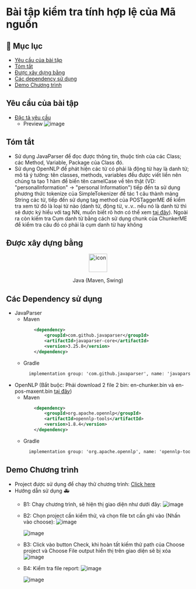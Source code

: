 # Bài tập kiểm tra tính hợp lệ của Mã nguồn

## 🚩 Mục lục
- [Yêu cầu của bài tập](#yeu-cau-cua-bai-tap) 
- [Tóm tắt](#tom-tat)
- [Được xây dựng bằng](#duoc-xay-dung-bang)
- [Các dependency sử dụng](#cac-dependency-su-dung)
- [Demo Chương trình](#demo-chuong-trinh)

## Yêu cầu của bài tập

- [Đặc tả yêu cầu](https://drive.google.com/file/d/1xtPY1ntHGO6Zq0iSLtxD1cx8Ax9bQ_oi/view?usp=sharing)
  + Preview
  ![image](https://github.com/nguyenhieu1435/week3_lab2_softwarearchitecture/assets/70377398/60c26ea1-d8a2-4c98-bb49-117d20eee891)

## Tóm tắt
- Sử dụng JavaParser để đọc được thông tin, thuộc tính của các Class; các Method, Variable, Package của Class đó.
- Sử dụng OpenNLP để phát hiện các từ có phải là động từ hay là danh từ; mô tả ý tưởng: tên classes, methods, variables đều được viết liền nên chúng ta tạo
1 hàm để biến tên camelCase về tên thật (VD: "personalInformation" -> "personal Information") tiếp đến ta sử dụng phương thức tokenize của SimpleTokenizer để tác 1 câu thành mảng
String các từ, tiếp đến sử dụng tag method của POSTaggerME để kiểm tra xem từ đó là loại từ nào (danh từ, động từ, v..v.. nếu nó là danh từ thì sẽ được ký hiểu với tag NN, muốn biết
  rõ hơn có thể xem [tại đây](https://dpdearing.com/posts/2011/12/opennlp-part-of-speech-pos-tags-penn-english-treebank/)). Ngoài ra còn kiếm tra Cụm danh từ bằng cách sử dụng chunk
   của ChunkerME để kiểm tra câu đó có phải là cụm danh từ hay không


## Được xây dựng bằng
<div align="center">
  <div>
    <img src="https://techstack-generator.vercel.app/java-icon.svg" alt="icon" width="50" height="50" />
    <p>Java (Maven, Swing)</p>
  </div>
</div>

## Các Dependency sử dụng
- JavaParser
  + Maven
    ```xml
        <dependency>
            <groupId>com.github.javaparser</groupId>
            <artifactId>javaparser-core</artifactId>
            <version>3.25.8</version>
        </dependency>
    ```
    </p>
  + Gradle
    ```xml
      implementation group: 'com.github.javaparser', name: 'javaparser-core', version: '3.25.8'
    ```
- OpenNLP (Bắt buộc: Phải download 2 file 2 bin: en-chunker.bin và en-pos-maxent.bin [tại đây](https://opennlp.sourceforge.net/models-1.5/))
  + Maven
    ```xml
        <dependency>
            <groupId>org.apache.opennlp</groupId>
            <artifactId>opennlp-tools</artifactId>
            <version>1.8.4</version>
        </dependency>
    ```
  + Gradle
    ```xml
      implementation group: 'org.apache.opennlp', name: 'opennlp-tools', version: '1.8.4'
    ```
## Demo Chương trình
- Project được sử dụng để chạy thử chương trình: [Click here](https://drive.google.com/drive/folders/1W0UuWDcKCRnQ5U4G4aGfJoQ-H-mWcwNy?usp=sharing)
- Hướng dẫn sử dụng 🚑
  + B1: Chạy chương trình, sẽ hiện thị giao diện như dưới đây:
    ![image](https://github.com/nguyenhieu1435/week3_lab2_softwarearchitecture/assets/70377398/f4657a1b-952c-42e1-855c-f27f64d9fae3)
  + B2: Chọn project cần kiểm thử, và chọn file txt cần ghi vào (Nhấn vào choose):
    ![image](https://github.com/nguyenhieu1435/week3_lab2_softwarearchitecture/assets/70377398/3999e215-b32b-4891-8886-42983e042ec0)

    ![image](https://github.com/nguyenhieu1435/week3_lab2_softwarearchitecture/assets/70377398/5d68949a-7930-4b2c-addb-2557908bcb38)
  + B3: Click vào button Check, khi hoàn tất kiếm thử path của Choose project và Choose File output hiển thị trên giao diện sẽ bị xóa
    ![image](https://github.com/nguyenhieu1435/week3_lab2_softwarearchitecture/assets/70377398/7ee82139-8f33-42d0-9325-585283672dc9)
  + B4: Kiểm tra file report:
    ![image](https://github.com/nguyenhieu1435/week3_lab2_softwarearchitecture/assets/70377398/d728357a-be46-489a-a869-694602fbc373)

    ![image](https://github.com/nguyenhieu1435/week3_lab2_softwarearchitecture/assets/70377398/13bf2fef-0264-4e1b-ba90-f839b134f07c)
